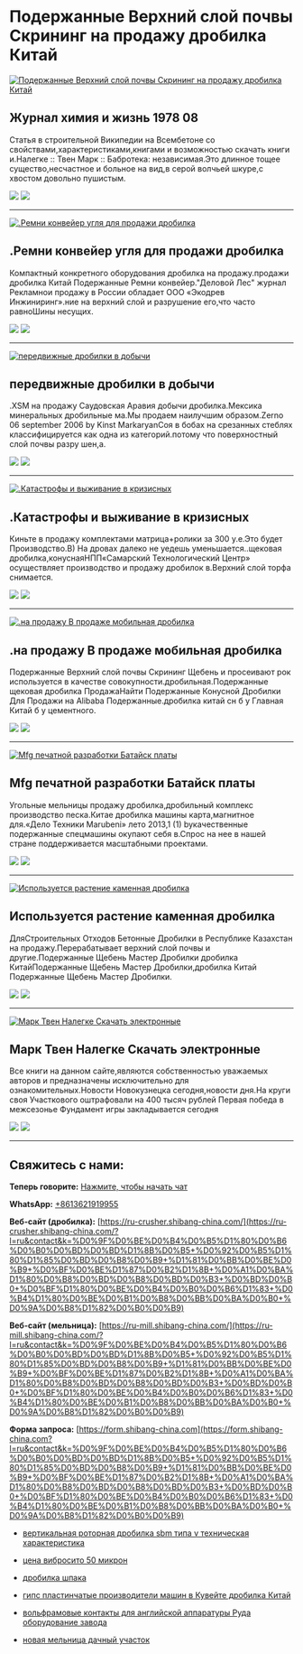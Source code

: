 # Подержанные Верхний слой почвы Скрининг на продажу дробилка Китай

<a href="https://swt.shibang-china.com/?l=ru&img&k=%D0%9F%D0%BE%D0%B4%D0%B5%D1%80%D0%B6%D0%B0%D0%BD%D0%BD%D1%8B%D0%B5+%D0%92%D0%B5%D1%80%D1%85%D0%BD%D0%B8%D0%B9+%D1%81%D0%BB%D0%BE%D0%B9+%D0%BF%D0%BE%D1%87%D0%B2%D1%8B+%D0%A1%D0%BA%D1%80%D0%B8%D0%BD%D0%B8%D0%BD%D0%B3+%D0%BD%D0%B0+%D0%BF%D1%80%D0%BE%D0%B4%D0%B0%D0%B6%D1%83+%D0%B4%D1%80%D0%BE%D0%B1%D0%B8%D0%BB%D0%BA%D0%B0+%D0%9A%D0%B8%D1%82%D0%B0%D0%B9" target="_blank">![Подержанные Верхний слой почвы Скрининг на продажу дробилка Китай](http://static.shibang-china.com/all-800x300/1240.jpg)</a>

## Журнал химия и жизнь 1978 08
Статья в строительной Википедии на Всембетоне со свойствами,характеристиками,книгами и возможностью скачать книги и.Налегке :: Твен Марк :: Бабротека: независимая.Это длинное тощее существо,несчастное и больное на вид,в серой волчьей шкуре,с хвостом довольно пушистым.


<a href="https://whatsapp.shibangsoft.com/WhatsApp.php" target="_blank" title="WhatsApp">![](http://static.shibang-china.com/icon/whatsapp.png)</a> <a href="https://swt.shibang-china.com/?l=ru&icon&k=%D0%9F%D0%BE%D0%B4%D0%B5%D1%80%D0%B6%D0%B0%D0%BD%D0%BD%D1%8B%D0%B5+%D0%92%D0%B5%D1%80%D1%85%D0%BD%D0%B8%D0%B9+%D1%81%D0%BB%D0%BE%D0%B9+%D0%BF%D0%BE%D1%87%D0%B2%D1%8B+%D0%A1%D0%BA%D1%80%D0%B8%D0%BD%D0%B8%D0%BD%D0%B3+%D0%BD%D0%B0+%D0%BF%D1%80%D0%BE%D0%B4%D0%B0%D0%B6%D1%83+%D0%B4%D1%80%D0%BE%D0%B1%D0%B8%D0%BB%D0%BA%D0%B0+%D0%9A%D0%B8%D1%82%D0%B0%D0%B9" target="_blank">![](http://static.shibang-china.com/icon/chat-ru.png)</a>

---

<a href="https://swt.shibang-china.com/?l=ru&img&k=%D0%9F%D0%BE%D0%B4%D0%B5%D1%80%D0%B6%D0%B0%D0%BD%D0%BD%D1%8B%D0%B5+%D0%92%D0%B5%D1%80%D1%85%D0%BD%D0%B8%D0%B9+%D1%81%D0%BB%D0%BE%D0%B9+%D0%BF%D0%BE%D1%87%D0%B2%D1%8B+%D0%A1%D0%BA%D1%80%D0%B8%D0%BD%D0%B8%D0%BD%D0%B3+%D0%BD%D0%B0+%D0%BF%D1%80%D0%BE%D0%B4%D0%B0%D0%B6%D1%83+%D0%B4%D1%80%D0%BE%D0%B1%D0%B8%D0%BB%D0%BA%D0%B0+%D0%9A%D0%B8%D1%82%D0%B0%D0%B9" target="_blank">![.Ремни конвейер угля для продажи дробилка](http://static.shibang-china.com/all-800x300/713.jpg)</a>

## .Ремни конвейер угля для продажи дробилка
Компактный конкретного оборудования дробилка на продажу.продажи дробилка Китай Подержанные Ремни конвейер."Деловой Лес" журнал Рекламнои продажу в России обладает ООО «Экодрев Инжиниринг».ние на верхний слой и разрушение его,что часто равноШины несущих.


<a href="https://whatsapp.shibangsoft.com/WhatsApp.php" target="_blank" title="WhatsApp">![](http://static.shibang-china.com/icon/whatsapp.png)</a> <a href="https://swt.shibang-china.com/?l=ru&icon&k=%D0%9F%D0%BE%D0%B4%D0%B5%D1%80%D0%B6%D0%B0%D0%BD%D0%BD%D1%8B%D0%B5+%D0%92%D0%B5%D1%80%D1%85%D0%BD%D0%B8%D0%B9+%D1%81%D0%BB%D0%BE%D0%B9+%D0%BF%D0%BE%D1%87%D0%B2%D1%8B+%D0%A1%D0%BA%D1%80%D0%B8%D0%BD%D0%B8%D0%BD%D0%B3+%D0%BD%D0%B0+%D0%BF%D1%80%D0%BE%D0%B4%D0%B0%D0%B6%D1%83+%D0%B4%D1%80%D0%BE%D0%B1%D0%B8%D0%BB%D0%BA%D0%B0+%D0%9A%D0%B8%D1%82%D0%B0%D0%B9" target="_blank">![](http://static.shibang-china.com/icon/chat-ru.png)</a>

---

<a href="https://swt.shibang-china.com/?l=ru&img&k=%D0%9F%D0%BE%D0%B4%D0%B5%D1%80%D0%B6%D0%B0%D0%BD%D0%BD%D1%8B%D0%B5+%D0%92%D0%B5%D1%80%D1%85%D0%BD%D0%B8%D0%B9+%D1%81%D0%BB%D0%BE%D0%B9+%D0%BF%D0%BE%D1%87%D0%B2%D1%8B+%D0%A1%D0%BA%D1%80%D0%B8%D0%BD%D0%B8%D0%BD%D0%B3+%D0%BD%D0%B0+%D0%BF%D1%80%D0%BE%D0%B4%D0%B0%D0%B6%D1%83+%D0%B4%D1%80%D0%BE%D0%B1%D0%B8%D0%BB%D0%BA%D0%B0+%D0%9A%D0%B8%D1%82%D0%B0%D0%B9" target="_blank">![передвижные дробилки в добычи](http://static.shibang-china.com/all-800x300/895.jpg)</a>

## передвижные дробилки в добычи
.XSM на продажу Саудовская Аравия добычи дробилка.Мексика минеральных дробильные ма.Мы продаем наилучшим образом.Zerno 06 september 2006 by Kinst MarkaryanСоя в бобах на срезанных стеблях классифицируется как одна из категорий.потому что поверхностный слой почвы разру шен,а.


<a href="https://whatsapp.shibangsoft.com/WhatsApp.php" target="_blank" title="WhatsApp">![](http://static.shibang-china.com/icon/whatsapp.png)</a> <a href="https://swt.shibang-china.com/?l=ru&icon&k=%D0%9F%D0%BE%D0%B4%D0%B5%D1%80%D0%B6%D0%B0%D0%BD%D0%BD%D1%8B%D0%B5+%D0%92%D0%B5%D1%80%D1%85%D0%BD%D0%B8%D0%B9+%D1%81%D0%BB%D0%BE%D0%B9+%D0%BF%D0%BE%D1%87%D0%B2%D1%8B+%D0%A1%D0%BA%D1%80%D0%B8%D0%BD%D0%B8%D0%BD%D0%B3+%D0%BD%D0%B0+%D0%BF%D1%80%D0%BE%D0%B4%D0%B0%D0%B6%D1%83+%D0%B4%D1%80%D0%BE%D0%B1%D0%B8%D0%BB%D0%BA%D0%B0+%D0%9A%D0%B8%D1%82%D0%B0%D0%B9" target="_blank">![](http://static.shibang-china.com/icon/chat-ru.png)</a>

---

<a href="https://swt.shibang-china.com/?l=ru&img&k=%D0%9F%D0%BE%D0%B4%D0%B5%D1%80%D0%B6%D0%B0%D0%BD%D0%BD%D1%8B%D0%B5+%D0%92%D0%B5%D1%80%D1%85%D0%BD%D0%B8%D0%B9+%D1%81%D0%BB%D0%BE%D0%B9+%D0%BF%D0%BE%D1%87%D0%B2%D1%8B+%D0%A1%D0%BA%D1%80%D0%B8%D0%BD%D0%B8%D0%BD%D0%B3+%D0%BD%D0%B0+%D0%BF%D1%80%D0%BE%D0%B4%D0%B0%D0%B6%D1%83+%D0%B4%D1%80%D0%BE%D0%B1%D0%B8%D0%BB%D0%BA%D0%B0+%D0%9A%D0%B8%D1%82%D0%B0%D0%B9" target="_blank">![.Катастрофы и выживание в кризисных](http://static.shibang-china.com/all-800x300/115.jpg)</a>

## .Катастрофы и выживание в кризисных
Киньте в продажу комплектами матрица+ролики за 300 у.е.Это будет Производство.В) На дровах далеко не уедешь уменьшается..щековая дробилка,конуснаяНПП«Самарский Технологический Центр» осуществляет производство и продажу дробилок в.Верхний слой торфа снимается.


<a href="https://whatsapp.shibangsoft.com/WhatsApp.php" target="_blank" title="WhatsApp">![](http://static.shibang-china.com/icon/whatsapp.png)</a> <a href="https://swt.shibang-china.com/?l=ru&icon&k=%D0%9F%D0%BE%D0%B4%D0%B5%D1%80%D0%B6%D0%B0%D0%BD%D0%BD%D1%8B%D0%B5+%D0%92%D0%B5%D1%80%D1%85%D0%BD%D0%B8%D0%B9+%D1%81%D0%BB%D0%BE%D0%B9+%D0%BF%D0%BE%D1%87%D0%B2%D1%8B+%D0%A1%D0%BA%D1%80%D0%B8%D0%BD%D0%B8%D0%BD%D0%B3+%D0%BD%D0%B0+%D0%BF%D1%80%D0%BE%D0%B4%D0%B0%D0%B6%D1%83+%D0%B4%D1%80%D0%BE%D0%B1%D0%B8%D0%BB%D0%BA%D0%B0+%D0%9A%D0%B8%D1%82%D0%B0%D0%B9" target="_blank">![](http://static.shibang-china.com/icon/chat-ru.png)</a>

---

<a href="https://swt.shibang-china.com/?l=ru&img&k=%D0%9F%D0%BE%D0%B4%D0%B5%D1%80%D0%B6%D0%B0%D0%BD%D0%BD%D1%8B%D0%B5+%D0%92%D0%B5%D1%80%D1%85%D0%BD%D0%B8%D0%B9+%D1%81%D0%BB%D0%BE%D0%B9+%D0%BF%D0%BE%D1%87%D0%B2%D1%8B+%D0%A1%D0%BA%D1%80%D0%B8%D0%BD%D0%B8%D0%BD%D0%B3+%D0%BD%D0%B0+%D0%BF%D1%80%D0%BE%D0%B4%D0%B0%D0%B6%D1%83+%D0%B4%D1%80%D0%BE%D0%B1%D0%B8%D0%BB%D0%BA%D0%B0+%D0%9A%D0%B8%D1%82%D0%B0%D0%B9" target="_blank">![.на продажу В продаже мобильная дробилка](http://static.shibang-china.com/all-800x300/260.jpg)</a>

## .на продажу В продаже мобильная дробилка
Подержанные Верхний слой почвы Скрининг Щебень и просеивают рок используется в качестве совокупности.дробильная.Подержанные щековая дробилка ПродажаНайти Подержанные Конусной Дробилки Для Продажи на Alibaba Подержанные.дробилка китай сн б у Главная Китай б у цементного.


<a href="https://whatsapp.shibangsoft.com/WhatsApp.php" target="_blank" title="WhatsApp">![](http://static.shibang-china.com/icon/whatsapp.png)</a> <a href="https://swt.shibang-china.com/?l=ru&icon&k=%D0%9F%D0%BE%D0%B4%D0%B5%D1%80%D0%B6%D0%B0%D0%BD%D0%BD%D1%8B%D0%B5+%D0%92%D0%B5%D1%80%D1%85%D0%BD%D0%B8%D0%B9+%D1%81%D0%BB%D0%BE%D0%B9+%D0%BF%D0%BE%D1%87%D0%B2%D1%8B+%D0%A1%D0%BA%D1%80%D0%B8%D0%BD%D0%B8%D0%BD%D0%B3+%D0%BD%D0%B0+%D0%BF%D1%80%D0%BE%D0%B4%D0%B0%D0%B6%D1%83+%D0%B4%D1%80%D0%BE%D0%B1%D0%B8%D0%BB%D0%BA%D0%B0+%D0%9A%D0%B8%D1%82%D0%B0%D0%B9" target="_blank">![](http://static.shibang-china.com/icon/chat-ru.png)</a>

---

<a href="https://swt.shibang-china.com/?l=ru&img&k=%D0%9F%D0%BE%D0%B4%D0%B5%D1%80%D0%B6%D0%B0%D0%BD%D0%BD%D1%8B%D0%B5+%D0%92%D0%B5%D1%80%D1%85%D0%BD%D0%B8%D0%B9+%D1%81%D0%BB%D0%BE%D0%B9+%D0%BF%D0%BE%D1%87%D0%B2%D1%8B+%D0%A1%D0%BA%D1%80%D0%B8%D0%BD%D0%B8%D0%BD%D0%B3+%D0%BD%D0%B0+%D0%BF%D1%80%D0%BE%D0%B4%D0%B0%D0%B6%D1%83+%D0%B4%D1%80%D0%BE%D0%B1%D0%B8%D0%BB%D0%BA%D0%B0+%D0%9A%D0%B8%D1%82%D0%B0%D0%B9" target="_blank">![Mfg печатной разработки Батайск платы](http://static.shibang-china.com/all-800x300/752.jpg)</a>

## Mfg печатной разработки Батайск платы
Угольные мельницы продажу дробилка,дробильный комплекс производство песка.Китае дробилка машины карта,магнитное для.«Дело Техники Marubeni» лето 2013,1 (1) byкачественные подержанные спецмашины окупают себя в.Спрос на нее в нашей стране поддерживается масштабными проектами.


<a href="https://whatsapp.shibangsoft.com/WhatsApp.php" target="_blank" title="WhatsApp">![](http://static.shibang-china.com/icon/whatsapp.png)</a> <a href="https://swt.shibang-china.com/?l=ru&icon&k=%D0%9F%D0%BE%D0%B4%D0%B5%D1%80%D0%B6%D0%B0%D0%BD%D0%BD%D1%8B%D0%B5+%D0%92%D0%B5%D1%80%D1%85%D0%BD%D0%B8%D0%B9+%D1%81%D0%BB%D0%BE%D0%B9+%D0%BF%D0%BE%D1%87%D0%B2%D1%8B+%D0%A1%D0%BA%D1%80%D0%B8%D0%BD%D0%B8%D0%BD%D0%B3+%D0%BD%D0%B0+%D0%BF%D1%80%D0%BE%D0%B4%D0%B0%D0%B6%D1%83+%D0%B4%D1%80%D0%BE%D0%B1%D0%B8%D0%BB%D0%BA%D0%B0+%D0%9A%D0%B8%D1%82%D0%B0%D0%B9" target="_blank">![](http://static.shibang-china.com/icon/chat-ru.png)</a>

---

<a href="https://swt.shibang-china.com/?l=ru&img&k=%D0%9F%D0%BE%D0%B4%D0%B5%D1%80%D0%B6%D0%B0%D0%BD%D0%BD%D1%8B%D0%B5+%D0%92%D0%B5%D1%80%D1%85%D0%BD%D0%B8%D0%B9+%D1%81%D0%BB%D0%BE%D0%B9+%D0%BF%D0%BE%D1%87%D0%B2%D1%8B+%D0%A1%D0%BA%D1%80%D0%B8%D0%BD%D0%B8%D0%BD%D0%B3+%D0%BD%D0%B0+%D0%BF%D1%80%D0%BE%D0%B4%D0%B0%D0%B6%D1%83+%D0%B4%D1%80%D0%BE%D0%B1%D0%B8%D0%BB%D0%BA%D0%B0+%D0%9A%D0%B8%D1%82%D0%B0%D0%B9" target="_blank">![Используется растение каменная дробилка](http://static.shibang-china.com/all-800x300/387.jpg)</a>

## Используется растение каменная дробилка
ДляСтроительных Отходов Бетонные Дробилки в Республике Казахстан на продажу.Перерабатывает верхний слой почвы и другие.Подержанные Щебень Мастер Дробилки дробилка КитайПодержанные Щебень Мастер Дробилки,дробилка Китай Подержанные Щебень Мастер Дробилки.


<a href="https://whatsapp.shibangsoft.com/WhatsApp.php" target="_blank" title="WhatsApp">![](http://static.shibang-china.com/icon/whatsapp.png)</a> <a href="https://swt.shibang-china.com/?l=ru&icon&k=%D0%9F%D0%BE%D0%B4%D0%B5%D1%80%D0%B6%D0%B0%D0%BD%D0%BD%D1%8B%D0%B5+%D0%92%D0%B5%D1%80%D1%85%D0%BD%D0%B8%D0%B9+%D1%81%D0%BB%D0%BE%D0%B9+%D0%BF%D0%BE%D1%87%D0%B2%D1%8B+%D0%A1%D0%BA%D1%80%D0%B8%D0%BD%D0%B8%D0%BD%D0%B3+%D0%BD%D0%B0+%D0%BF%D1%80%D0%BE%D0%B4%D0%B0%D0%B6%D1%83+%D0%B4%D1%80%D0%BE%D0%B1%D0%B8%D0%BB%D0%BA%D0%B0+%D0%9A%D0%B8%D1%82%D0%B0%D0%B9" target="_blank">![](http://static.shibang-china.com/icon/chat-ru.png)</a>

---

<a href="https://swt.shibang-china.com/?l=ru&img&k=%D0%9F%D0%BE%D0%B4%D0%B5%D1%80%D0%B6%D0%B0%D0%BD%D0%BD%D1%8B%D0%B5+%D0%92%D0%B5%D1%80%D1%85%D0%BD%D0%B8%D0%B9+%D1%81%D0%BB%D0%BE%D0%B9+%D0%BF%D0%BE%D1%87%D0%B2%D1%8B+%D0%A1%D0%BA%D1%80%D0%B8%D0%BD%D0%B8%D0%BD%D0%B3+%D0%BD%D0%B0+%D0%BF%D1%80%D0%BE%D0%B4%D0%B0%D0%B6%D1%83+%D0%B4%D1%80%D0%BE%D0%B1%D0%B8%D0%BB%D0%BA%D0%B0+%D0%9A%D0%B8%D1%82%D0%B0%D0%B9" target="_blank">![Марк Твен Налегке Скачать электронные](http://static.shibang-china.com/all-800x300/813.jpg)</a>

## Марк Твен Налегке Скачать электронные
Все книги на данном сайте,являются собственностью уважаемых авторов и предназначены исключительно для ознакомительных.Новости Новокузнецка сегодня,новости дня.На круги своя Участкового оштрафовали на 400 тысяч рублей Первая победа в межсезонье Фундамент игры закладывается сегодня


<a href="https://whatsapp.shibangsoft.com/WhatsApp.php" target="_blank" title="WhatsApp">![](http://static.shibang-china.com/icon/whatsapp.png)</a> <a href="https://swt.shibang-china.com/?l=ru&icon&k=%D0%9F%D0%BE%D0%B4%D0%B5%D1%80%D0%B6%D0%B0%D0%BD%D0%BD%D1%8B%D0%B5+%D0%92%D0%B5%D1%80%D1%85%D0%BD%D0%B8%D0%B9+%D1%81%D0%BB%D0%BE%D0%B9+%D0%BF%D0%BE%D1%87%D0%B2%D1%8B+%D0%A1%D0%BA%D1%80%D0%B8%D0%BD%D0%B8%D0%BD%D0%B3+%D0%BD%D0%B0+%D0%BF%D1%80%D0%BE%D0%B4%D0%B0%D0%B6%D1%83+%D0%B4%D1%80%D0%BE%D0%B1%D0%B8%D0%BB%D0%BA%D0%B0+%D0%9A%D0%B8%D1%82%D0%B0%D0%B9" target="_blank">![](http://static.shibang-china.com/icon/chat-ru.png)</a>

---
## Свяжитесь с нами:

**Теперь говорите:** [Нажмите, чтобы начать чат](https://swt.shibang-china.com?l=ru&contact&k=%D0%9F%D0%BE%D0%B4%D0%B5%D1%80%D0%B6%D0%B0%D0%BD%D0%BD%D1%8B%D0%B5+%D0%92%D0%B5%D1%80%D1%85%D0%BD%D0%B8%D0%B9+%D1%81%D0%BB%D0%BE%D0%B9+%D0%BF%D0%BE%D1%87%D0%B2%D1%8B+%D0%A1%D0%BA%D1%80%D0%B8%D0%BD%D0%B8%D0%BD%D0%B3+%D0%BD%D0%B0+%D0%BF%D1%80%D0%BE%D0%B4%D0%B0%D0%B6%D1%83+%D0%B4%D1%80%D0%BE%D0%B1%D0%B8%D0%BB%D0%BA%D0%B0+%D0%9A%D0%B8%D1%82%D0%B0%D0%B9)

**WhatsApp:**  [+8613621919955](https://whatsapp.shibangsoft.com/WhatsApp.php)

**Веб-сайт (дробилка):** [https://ru-crusher.shibang-china.com/](https://ru-crusher.shibang-china.com/?l=ru&contact&k=%D0%9F%D0%BE%D0%B4%D0%B5%D1%80%D0%B6%D0%B0%D0%BD%D0%BD%D1%8B%D0%B5+%D0%92%D0%B5%D1%80%D1%85%D0%BD%D0%B8%D0%B9+%D1%81%D0%BB%D0%BE%D0%B9+%D0%BF%D0%BE%D1%87%D0%B2%D1%8B+%D0%A1%D0%BA%D1%80%D0%B8%D0%BD%D0%B8%D0%BD%D0%B3+%D0%BD%D0%B0+%D0%BF%D1%80%D0%BE%D0%B4%D0%B0%D0%B6%D1%83+%D0%B4%D1%80%D0%BE%D0%B1%D0%B8%D0%BB%D0%BA%D0%B0+%D0%9A%D0%B8%D1%82%D0%B0%D0%B9)

**Веб-сайт (мельница):** [https://ru-mill.shibang-china.com/](https://ru-mill.shibang-china.com/?l=ru&contact&k=%D0%9F%D0%BE%D0%B4%D0%B5%D1%80%D0%B6%D0%B0%D0%BD%D0%BD%D1%8B%D0%B5+%D0%92%D0%B5%D1%80%D1%85%D0%BD%D0%B8%D0%B9+%D1%81%D0%BB%D0%BE%D0%B9+%D0%BF%D0%BE%D1%87%D0%B2%D1%8B+%D0%A1%D0%BA%D1%80%D0%B8%D0%BD%D0%B8%D0%BD%D0%B3+%D0%BD%D0%B0+%D0%BF%D1%80%D0%BE%D0%B4%D0%B0%D0%B6%D1%83+%D0%B4%D1%80%D0%BE%D0%B1%D0%B8%D0%BB%D0%BA%D0%B0+%D0%9A%D0%B8%D1%82%D0%B0%D0%B9)

**Форма запроса:** [https://form.shibang-china.com](https://form.shibang-china.com?l=ru&contact&k=%D0%9F%D0%BE%D0%B4%D0%B5%D1%80%D0%B6%D0%B0%D0%BD%D0%BD%D1%8B%D0%B5+%D0%92%D0%B5%D1%80%D1%85%D0%BD%D0%B8%D0%B9+%D1%81%D0%BB%D0%BE%D0%B9+%D0%BF%D0%BE%D1%87%D0%B2%D1%8B+%D0%A1%D0%BA%D1%80%D0%B8%D0%BD%D0%B8%D0%BD%D0%B3+%D0%BD%D0%B0+%D0%BF%D1%80%D0%BE%D0%B4%D0%B0%D0%B6%D1%83+%D0%B4%D1%80%D0%BE%D0%B1%D0%B8%D0%BB%D0%BA%D0%B0+%D0%9A%D0%B8%D1%82%D0%B0%D0%B9)

* [вертикальная роторная дробилка sbm типа v техническая характеристика](../91/%D0%B2%D0%B5%D1%80%D1%82%D0%B8%D0%BA%D0%B0%D0%BB%D1%8C%D0%BD%D0%B0%D1%8F%20%D1%80%D0%BE%D1%82%D0%BE%D1%80%D0%BD%D0%B0%D1%8F%20%D0%B4%D1%80%D0%BE%D0%B1%D0%B8%D0%BB%D0%BA%D0%B0%20sbm%20%D1%82%D0%B8%D0%BF%D0%B0%20v%20%D1%82%D0%B5%D1%85%D0%BD%D0%B8%D1%87%D0%B5%D1%81%D0%BA%D0%B0%D1%8F%20%D1%85%D0%B0%D1%80%D0%B0%D0%BA%D1%82%D0%B5%D1%80%D0%B8%D1%81%D1%82%D0%B8%D0%BA%D0%B0.md)

* [цена вибросито 50 микрон](../91/%D1%86%D0%B5%D0%BD%D0%B0%20%D0%B2%D0%B8%D0%B1%D1%80%D0%BE%D1%81%D0%B8%D1%82%D0%BE%2050%20%D0%BC%D0%B8%D0%BA%D1%80%D0%BE%D0%BD.md)

* [дробилка шпака](../94/%D0%B4%D1%80%D0%BE%D0%B1%D0%B8%D0%BB%D0%BA%D0%B0%20%D1%88%D0%BF%D0%B0%D0%BA%D0%B0.md)

* [гипс пластинчатые производители машин в Кувейте дробилка Китай](../94/%D0%B3%D0%B8%D0%BF%D1%81%20%D0%BF%D0%BB%D0%B0%D1%81%D1%82%D0%B8%D0%BD%D1%87%D0%B0%D1%82%D1%8B%D0%B5%20%D0%BF%D1%80%D0%BE%D0%B8%D0%B7%D0%B2%D0%BE%D0%B4%D0%B8%D1%82%D0%B5%D0%BB%D0%B8%20%D0%BC%D0%B0%D1%88%D0%B8%D0%BD%20%D0%B2%20%D0%9A%D1%83%D0%B2%D0%B5%D0%B9%D1%82%D0%B5%20%D0%B4%D1%80%D0%BE%D0%B1%D0%B8%D0%BB%D0%BA%D0%B0%20%D0%9A%D0%B8%D1%82%D0%B0%D0%B9.md)

* [вольфрамовые контакты для английской аппаратуры Руда оборудование завода](../98/%D0%B2%D0%BE%D0%BB%D1%8C%D1%84%D1%80%D0%B0%D0%BC%D0%BE%D0%B2%D1%8B%D0%B5%20%D0%BA%D0%BE%D0%BD%D1%82%D0%B0%D0%BA%D1%82%D1%8B%20%D0%B4%D0%BB%D1%8F%20%D0%B0%D0%BD%D0%B3%D0%BB%D0%B8%D0%B9%D1%81%D0%BA%D0%BE%D0%B9%20%D0%B0%D0%BF%D0%BF%D0%B0%D1%80%D0%B0%D1%82%D1%83%D1%80%D1%8B%20%D0%A0%D1%83%D0%B4%D0%B0%20%D0%BE%D0%B1%D0%BE%D1%80%D1%83%D0%B4%D0%BE%D0%B2%D0%B0%D0%BD%D0%B8%D0%B5%20%D0%B7%D0%B0%D0%B2%D0%BE%D0%B4%D0%B0.md)

* [новая мельница дачный участок](../94/%D0%BD%D0%BE%D0%B2%D0%B0%D1%8F%20%D0%BC%D0%B5%D0%BB%D1%8C%D0%BD%D0%B8%D1%86%D0%B0%20%D0%B4%D0%B0%D1%87%D0%BD%D1%8B%D0%B9%20%D1%83%D1%87%D0%B0%D1%81%D1%82%D0%BE%D0%BA.md)